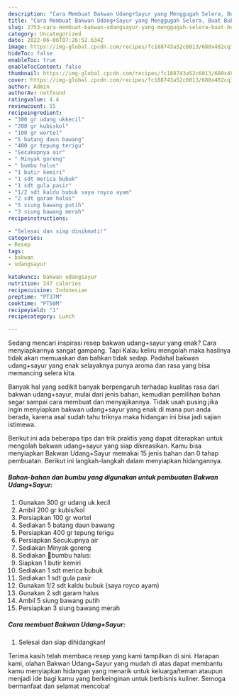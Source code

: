 ```yaml
---
description: "Cara Membuat Bakwan Udang+Sayur yang Menggugah Selera, Buat Buka Puasa Bikin Ngiler"
title: "Cara Membuat Bakwan Udang+Sayur yang Menggugah Selera, Buat Buka Puasa Bikin Ngiler"
slug: 2753-cara-membuat-bakwan-udangsayur-yang-menggugah-selera-buat-buka-puasa-bikin-ngiler
category: Uncategorized
date: 2022-06-06T07:26:52.634Z
image: https://img-global.cpcdn.com/recipes/fc188743a52c6013/680x482cq70/bakwan-udangsayur-foto-resep-utama.jpg
hideToc: false
enableToc: true
enableTocContent: false
thumbnail: https://img-global.cpcdn.com/recipes/fc188743a52c6013/680x482cq70/bakwan-udangsayur-foto-resep-utama.jpg
cover: https://img-global.cpcdn.com/recipes/fc188743a52c6013/680x482cq70/bakwan-udangsayur-foto-resep-utama.jpg
author: Admin
authorAv: notfound
ratingvalue: 4.4
reviewcount: 15
recipeingredient:
- "300 gr udang ukkecil"
- "200 gr kubiskol"
- "100 gr wortel"
- "5 batang daun bawang"
- "400 gr tepung terigu"
- "Secukupnya air"
- " Minyak goreng"
- " bumbu halus"
- "1 butir kemiri"
- "1 sdt merica bubuk"
- "1 sdt gula pasir"
- "1/2 sdt kaldu bubuk saya royco ayam"
- "2 sdt garam halus"
- "5 siung bawang putih"
- "3 siung bawang merah"
recipeinstructions:

- "Selesai dan siap dinikmati!"
categories:
- Resep
tags:
- bakwan
- udangsayur

katakunci: bakwan udangsayur 
nutrition: 247 calories
recipecuisine: Indonesian
preptime: "PT37M"
cooktime: "PT50M"
recipeyield: "1"
recipecategory: Lunch

---
```



Sedang mencari inspirasi resep bakwan udang+sayur yang enak? Cara menyiapkannya sangat gampang. Tapi Kalau keliru mengolah maka hasilnya tidak akan memuaskan dan bahkan tidak sedap. Padahal bakwan udang+sayur yang enak selayaknya punya aroma dan rasa yang bisa memancing selera kita.




Banyak hal yang sedikit banyak berpengaruh terhadap kualitas rasa dari bakwan udang+sayur, mulai dari jenis bahan, kemudian pemilihan bahan segar sampai cara membuat dan menyajikannya. Tidak usah pusing jika ingin menyiapkan bakwan udang+sayur yang enak di mana pun anda berada, karena asal sudah tahu triknya maka hidangan ini bisa jadi sajian istimewa.


Berikut ini ada beberapa tips dan trik praktis yang dapat diterapkan untuk mengolah bakwan udang+sayur yang siap dikreasikan. Kamu bisa menyiapkan Bakwan Udang+Sayur memakai 15 jenis bahan dan 0 tahap pembuatan. Berikut ini langkah-langkah dalam menyiapkan hidangannya.

<!--inarticleads1-->

##### Bahan-bahan dan bumbu yang digunakan untuk pembuatan Bakwan Udang+Sayur:

1. Gunakan 300 gr udang uk.kecil
1. Ambil 200 gr kubis/kol
1. Persiapkan 100 gr wortel
1. Sediakan 5 batang daun bawang
1. Persiapkan 400 gr tepung terigu
1. Persiapkan Secukupnya air
1. Sediakan  Minyak goreng
1. Sediakan  🌷bumbu halus:
1. Siapkan 1 butir kemiri
1. Sediakan 1 sdt merica bubuk
1. Sediakan 1 sdt gula pasir
1. Gunakan 1/2 sdt kaldu bubuk (saya royco ayam)
1. Gunakan 2 sdt garam halus
1. Ambil 5 siung bawang putih
1. Persiapkan 3 siung bawang merah




<!--inarticleads2-->

##### Cara membuat Bakwan Udang+Sayur:


1. Selesai dan siap dihidangkan!



Terima kasih telah membaca resep yang kami tampilkan di sini. Harapan kami, olahan Bakwan Udang+Sayur yang mudah di atas dapat membantu kamu menyiapkan hidangan yang menarik untuk keluarga/teman ataupun menjadi ide bagi kamu yang berkeinginan untuk berbisnis kuliner. Semoga bermanfaat dan selamat mencoba!
